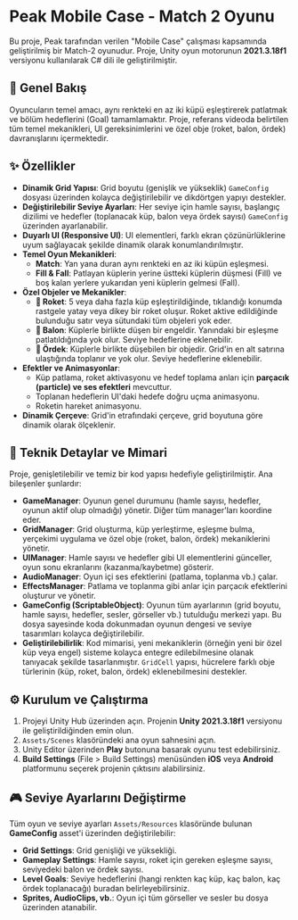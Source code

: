 # Peak Mobile Case - Match 2 Oyunu

Bu proje, Peak tarafından verilen "Mobile Case" çalışması kapsamında geliştirilmiş bir Match-2 oyunudur. Proje, Unity oyun motorunun **2021.3.18f1** versiyonu kullanılarak C# dili ile geliştirilmiştir.

## 🚀 Genel Bakış

Oyuncuların temel amacı, aynı renkteki en az iki küpü eşleştirerek patlatmak ve bölüm hedeflerini (Goal) tamamlamaktır. Proje, referans videoda belirtilen tüm temel mekanikleri, UI gereksinimlerini ve özel obje (roket, balon, ördek) davranışlarını içermektedir.

## ✨ Özellikler

- **Dinamik Grid Yapısı**: Grid boyutu (genişlik ve yükseklik) `GameConfig` dosyası üzerinden kolayca değiştirilebilir ve dikdörtgen yapıyı destekler.
- **Değiştirilebilir Seviye Ayarları**: Her seviye için hamle sayısı, başlangıç dizilimi ve hedefler (toplanacak küp, balon veya ördek sayısı) `GameConfig` üzerinden ayarlanabilir.
- **Duyarlı UI (Responsive UI)**: UI elementleri, farklı ekran çözünürlüklerine uyum sağlayacak şekilde dinamik olarak konumlandırılmıştır.
- **Temel Oyun Mekanikleri**:
  - **Match**: Yan yana duran aynı renkteki en az iki küpün eşleşmesi.
  - **Fill & Fall**: Patlayan küplerin yerine üstteki küplerin düşmesi (Fill) ve boş kalan yerlere yukarıdan yeni küplerin gelmesi (Fall).
- **Özel Objeler ve Mekanikler**:
  - **🚀 Roket**: 5 veya daha fazla küp eşleştirildiğinde, tıklandığı konumda rastgele yatay veya dikey bir roket oluşur. Roket aktive edildiğinde bulunduğu satır veya sütundaki tüm objeleri yok eder.
  - **🎈 Balon**: Küplerle birlikte düşen bir engeldir. Yanındaki bir eşleşme patlatıldığında yok olur. Seviye hedeflerine eklenebilir.
  - **🦆 Ördek**: Küplerle birlikte düşebilen bir objedir. Grid'in en alt satırına ulaştığında toplanır ve yok olur. Seviye hedeflerine eklenebilir.
- **Efektler ve Animasyonlar**:
  - Küp patlama, roket aktivasyonu ve hedef toplama anları için **parçacık (particle) ve ses efektleri** mevcuttur.
  - Toplanan hedeflerin UI'daki hedefe doğru uçma animasyonu.
  - Roketin hareket animasyonu.
- **Dinamik Çerçeve**: Grid'in etrafındaki çerçeve, grid boyutuna göre dinamik olarak ölçeklenir.

## 🔧 Teknik Detaylar ve Mimari

Proje, genişletilebilir ve temiz bir kod yapısı hedefiyle geliştirilmiştir. Ana bileşenler şunlardır:

- **GameManager**: Oyunun genel durumunu (hamle sayısı, hedefler, oyunun aktif olup olmadığı) yönetir. Diğer tüm manager'ları koordine eder.
- **GridManager**: Grid oluşturma, küp yerleştirme, eşleşme bulma, yerçekimi uygulama ve özel obje (roket, balon, ördek) mekaniklerini yönetir.
- **UIManager**: Hamle sayısı ve hedefler gibi UI elementlerini günceller, oyun sonu ekranlarını (kazanma/kaybetme) gösterir.
- **AudioManager**: Oyun içi ses efektlerini (patlama, toplanma vb.) çalar.
- **EffectsManager**: Patlama ve toplanma gibi anlar için parçacık efektlerini oluşturur ve yönetir.
- **GameConfig (ScriptableObject)**: Oyunun tüm ayarlarının (grid boyutu, hamle sayısı, hedefler, sesler, görseller vb.) tutulduğu merkezi yapı. Bu dosya sayesinde koda dokunmadan oyunun dengesi ve seviye tasarımları kolayca değiştirilebilir.
- **Geliştirilebilirlik**: Kod mimarisi, yeni mekaniklerin (örneğin yeni bir özel küp veya engel) sisteme kolayca entegre edilebilmesine olanak tanıyacak şekilde tasarlanmıştır. `GridCell` yapısı, hücrelere farklı obje türlerinin (küp, roket, balon, ördek) eklenebilmesini destekler.

## ⚙️ Kurulum ve Çalıştırma

1.  Projeyi Unity Hub üzerinden açın. Projenin **Unity 2021.3.18f1** versiyonu ile geliştirildiğinden emin olun.
2.  `Assets/Scenes` klasöründeki ana oyun sahnesini açın.
3.  Unity Editor üzerinden **Play** butonuna basarak oyunu test edebilirsiniz.
4.  **Build Settings** (File > Build Settings) menüsünden **iOS** veya **Android** platformunu seçerek projenin çıktısını alabilirsiniz.

## 🎮 Seviye Ayarlarını Değiştirme

Tüm oyun ve seviye ayarları `Assets/Resources` klasöründe bulunan **GameConfig** asset'i üzerinden değiştirilebilir:

- **Grid Settings**: Grid genişliği ve yüksekliği.
- **Gameplay Settings**: Hamle sayısı, roket için gereken eşleşme sayısı, seviyedeki balon ve ördek sayısı.
- **Level Goals**: Seviye hedeflerini (hangi renkten kaç küp, kaç balon, kaç ördek toplanacağı) buradan belirleyebilirsiniz.
- **Sprites, AudioClips, vb.**: Oyun içi tüm görseller ve sesler bu dosya üzerinden atanabilir.
